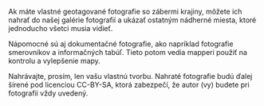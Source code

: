 Ak máte vlastné geotagované fotografie so zábermi krajiny, môžete ich nahrať do našej galérie fotografií a ukázať ostatným nádherné miesta, ktoré jednoducho všetci musia vidieť.

Nápomocné sú aj dokumentačné fotografie, ako napríklad fotografie smerovníkov a informačných tabúľ. Tieto potom vedia mapperi použiť na kontrolu a vylepšenie mapy.

Nahrávajte, prosím, len vašu vlastnú tvorbu. Nahraté fotografie budú ďalej šírené pod licenciou CC-BY-SA, ktorá zabezpečí, že autor (vy) budete pri fotografii vždy uvedený.
